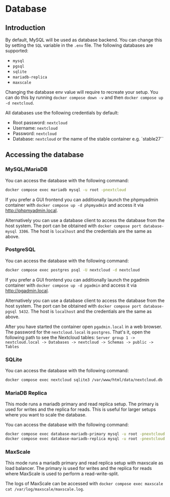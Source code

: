 # Database

## Introduction

By default, MySQL will be used as database backend. You can change this by setting the `SQL` variable in the `.env` file. The following databases are supported:

- `mysql`
- `pgsql`
- `sqlite`
- `mariadb-replica`
- `maxscale`

Changing the database env value will require to recreate your setup. You can do this by running `docker compose down -v` and then `docker compose up -d nextcloud`.

All databases use the following credentials by default:

- Root password: `nextcloud`
- Username: `nextcloud`
- Password: `nextcloud`
- Database: `nextcloud` or the name of the stable container e.g. `stable27``

## Accessing the database

### MySQL/MariaDB

You can access the database with the following command:

```bash
docker compose exec mariadb mysql -u root -pnextcloud
```

If you prefer a GUI frontend you can additionally launch the phpmyadmin container with `docker compose up -d phpmyadmin` and access it via <http://phpmyadmin.local>.

Alternatively you can use a database client to access the database from the host system. The port can be obtained with `docker compose port database-mysql 3306`. The host is `localhost` and the credentials are the same as above.

### PostgreSQL

You can access the database with the following command:

```bash
docker compose exec postgres psql -U nextcloud -d nextcloud
```

If you prefer a GUI frontend you can additionally launch the pgadmin container with `docker compose up -d pgadmin` and access it via <http://pgadmin.local>.

Alternatively you can use a database client to access the database from the host system. The port can be obtained with `docker compose port database-pgsql 5432`. The host is `localhost` and the credentials are the same as above.

After you have started the container open `pgadmin.local` in a web browser. The password for the `nextcloud.local` is `postgres`.
That's it, open the following path to see the Nextcloud tables: `Server group 1 -> nextcloud.local -> Databases -> nextcloud -> Schemas -> public -> Tables`

### SQLite

You can access the database with the following command:

```bash
docker compose exec nextcloud sqlite3 /var/www/html/data/nextcloud.db
```

### MariaDB Replica

This mode runs a mariadb primary and read replica setup. The primary is used for writes and the replica for reads. This is useful for larger setups where you want to scale the database.

You can access the database with the following command:

```bash
docker compose exec database-mariadb-primary mysql -u root -pnextcloud
docker compose exec database-mariadb-replica mysql -u root -pnextcloud
```

### MaxScale

This mode runs a mariadb primary and read replica setup with maxscale as load balancer. The primary is used for writes and the replica for reads where MaxScale is used to perform a read-write-split.

The logs of MaxScale can be accessed with `docker compose exec maxscale cat /var/log/maxscale/maxscale.log`.
